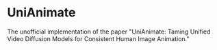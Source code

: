 # UniAnimate
The unofficial implementation of the paper "UniAnimate: Taming Unified Video Diffusion Models for Consistent Human Image Animation."
